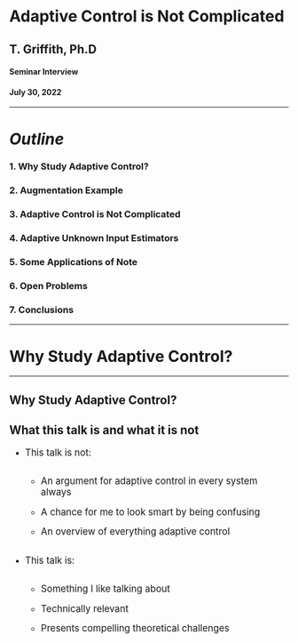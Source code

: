 <!-- .slide: data-background="#003C71" class="dark" -->

# Adaptive Control is Not Complicated

## T. Griffith, Ph.D
#### Seminar Interview

#### July 30, 2022

---

<!-- .slide: data-background="#ffffff" class="light" -->
# ***Outline***

### 1. Why Study Adaptive Control?
### 2. Augmentation Example
### 3. Adaptive Control is Not Complicated
### 4. Adaptive Unknown Input Estimators
### 5. Some Applications of Note
### 6. Open Problems
### 7. Conclusions 


---
<!-- .slide: data-background="#003C71" class="dark" -->

# Why Study Adaptive Control?



---

<section>
<h1> Why Study Adaptive Control? </h1>
<h2> What this talk is and what it is not</h2>
<style>
.vertical-center {
  min-height: 100%;  /* Fallback for browsers do NOT support vh unit */
  min-height: 100vh; /* These two lines are counted as one :-)       */

  display: flex;
  align-items: center;
}

.reveal blockquote {
text-align: center;
width: 65%;
border: solid;
box-shadow: none;
background: #eaeaea;
}

.container{
    display: flex;
}
.col{
    flex: 1;
}
</style>

<div class="container vertical-center">

<div class="col">

<ul style="font-size:1.75vw">
<li style="padding-bottom:0.9em"> This talk is not:</li>
<ul>
  <li style="padding-bottom:0.9em"> An argument for adaptive control in every system always</li>
  <li style="padding-bottom:0.9em"> A chance for me to look smart by being confusing</li>
  <li style="padding-bottom:0.9em"> An overview of everything adaptive control</li>
  </ul>
</ul> 
</div>



<div class="col">
<ul style="font-size:1.75vw">
<li style="padding-bottom:0.9em"> This talk is:</li>
<ul>
  <li style="padding-bottom:0.9em"> Something I like talking about</li>
  <li style="padding-bottom:0.9em"> Technically relevant</li>
  <li style="padding-bottom:0.9em"> Presents compelling theoretical challenges</li>
  </ul>
</ul> 



</div>
</div>
</section>

<section>
<h1> Why Study Adaptive Control? </h1>
<h2> Some perspectives </h2>
<style>
.vertical-center {
  min-height: 100%;  /* Fallback for browsers do NOT support vh unit */
  min-height: 100vh; /* These two lines are counted as one :-)       */

  display: flex;
  align-items: center;
}

.reveal blockquote {
text-align: center;
width: 65%;
border: solid;
box-shadow: none;
background: #eaeaea;
}

.container{
    display: flex;
}
.col{
    flex: 1;
}
</style>

<div class="container vertical-center">

<div class="col">

<ul style="font-size:1.3vw">
<li style="padding-bottom:0.9em">Classical vs. stochastic vs. adaptive control </li>
<li style="padding-bottom:0.9em"> Flight and Space Structure Needs:</li>
<ul>
  <li style="padding-bottom:0.9em"> Operating in a poorly known environment</li>
  <li style="padding-bottom:0.9em"> Are experiments equivalent to actual operation?</li>
  <li style="padding-bottom:0.9em"> Many degrees of freedom</li>
  <li style="padding-bottom:0.9em"> Finite element models are only as good as the physics</li>
  <li style="padding-bottom:0.9em"> Changing situations: takeoff, deployment, landing</li>
  <li style="padding-bottom:0.9em"> Control schemes based on reduced order models </li>
  </ul>
  <li style="padding-bottom:0.9em"> <strong><em>Greatly emphasizes local vs. global, linear vs. nonlinear thinking </em></strong></li>
</ul> 
</div>



<div class="col">

<figure>
  <img src="img/seminar/gambling.png" alt="Trulli" width="800">
  <figcaption> Gambling in function space from [<a href="https://ntrs.nasa.gov/citations/19900011756">1</a>].</figcaption>
</figure>



</div>
</div>
</section>

<section>
<h1> Why Study Adaptive Control? </h1>
<h2> Defining an adaptive system</h2>
<style>
.vertical-center {
  min-height: 100%;  /* Fallback for browsers do NOT support vh unit */
  min-height: 100vh; /* These two lines are counted as one :-)       */

  display: flex;
  align-items: center;
}

.container{
    display: flex;
}
.col{
    flex: 1;
}
</style>

<div class="container vertical-center">

<div class="col">

<ul style="font-size:1.3vw">
<li style="padding-bottom:0.9em">Conceptually: </li>
<ul>
  <li style="padding-bottom:0.9em"> A system with knowledge of its performance and the potency to improve it.</li>
  </ul>
  <li style="padding-bottom:0.9em"> OR, more mathematically</li>
  <ul>
<blockquote>A map $\mathcal{J}$ from $\mathcal{S}_r$ to $\mathcal{P}$ ($\mathcal{J}: \mathcal{S}_r \rightarrow \mathcal{P}$) with range $\mathcal{J}(\mathcal{S}) \subseteq \mathcal{P}_A$</blockquote>
  <li style="padding-bottom:0.9em">Remark: All systems are adaptive in this definition with respect to some $\mathcal{S}_r$ and $\mathcal{P}_A$  </li>
</ul> 
</div>



<div class="col">

<figure>
  <img src="img/seminar/aMAP.png" alt="Trulli" width="800">
  <figcaption>L. Zadeh, "Optimality and non-scalar-valued performance criteria [<a href="https://ieeexplore.ieee.org/abstract/document/1105511">2</a>].</figcaption>
</figure>



</div>
</div>
</section>


---
<!-- .slide: data-background="#003C71" class="dark" -->

# Augmentation example



---

<section>
<h1> Augmentation example </h1>
<h2> Recovering $\mathcal{P}_A$</h2>
<style>
.vertical-center {
  min-height: 100%;  /* Fallback for browsers do NOT support vh unit */
  min-height: 100vh; /* These two lines are counted as one :-)       */

  display: flex;
  align-items: center;
}

.container{
    display: flex;
}
.col{
    flex: 1;
}
</style>

<div class="container vertical-center">

<div class="col">

<ul style="font-size:1.0vw">
<li style="padding-bottom:0.9em">Double integrator: </li>
<ul>
  <li style="padding-bottom:0.9em"> $\dot{x} = Ax+Bu, \ y=Cx$</li>
  <li style="padding-bottom:0.9em"> $A=\begin{bmatrix} 0 & 1 \\\ 0 & 0 \end{bmatrix}$, $B=\begin{bmatrix} 0 \\\ 1 \end{bmatrix}$, $C=\begin{bmatrix} 1 &1 \end{bmatrix}$</li>
  <li style="padding-bottom:0.9em"> Min. phase with $Z(A,B,C) = -1$</li>
  </ul>
  <li style="padding-bottom:0.9em"> Separation principle controller:</li>
  <ul>
  <li style="padding-bottom:0.9em"> $u = G\hat{x}$</li>
  <li style="padding-bottom:0.9em"> $\dot{\hat{x}}=A\hat{x} +Bu + K(y - \hat{y})$</li>
  <li style="padding-bottom:0.9em"> $\hat{y}=C \hat{x}$</li>
  </ul>
  <li style="padding-bottom:0.9em"> With set gains:</li>
  <ul>
  <li style="padding-bottom:0.9em"> $\sigma(A+BG) = -1 \pm j \Rightarrow G=\begin{bmatrix} -2 & -2 \end{bmatrix}$</li>
  <li style="padding-bottom:0.9em"> $\sigma(A-KC) = -2 \pm j \Rightarrow K=\begin{bmatrix} -1 & 5 \end{bmatrix}^T$</li>
  </ul>
</ul> 
</div>



<div class="col">

<figure>
  <img src="img/seminar/static.gif" alt="Trulli" width="600">
  <figcaption>Separation principle controller is stable.</figcaption>
</figure>



</div>
</div>
</section>

<section>
<h1> Augmentation example </h1>
<h2> Recovering $\mathcal{P}_A$</h2>
<style>
.vertical-center {
  min-height: 100%;  /* Fallback for browsers do NOT support vh unit */
  min-height: 100vh; /* These two lines are counted as one :-)       */

  display: flex;
  align-items: center;
}

.container{
    display: flex;
}
.col{
    flex: 1;
}
</style>

<div class="container vertical-center">

<div class="col">

<ul style="font-size:1.0vw">
<li style="padding-bottom:0.9em">But <em><strong>suppose $A$ became $\tilde{A}$:</em></strong></li>
<ul>
  <li style="padding-bottom:0.9em"> $\dot{x} = \tilde{A}x+Bu, \ y=Cx$</li>
  <li style="padding-bottom:0.9em"> $\tilde{A}=\begin{bmatrix} 0 & 1 \\\ 0 & \color{red} 3 \end{bmatrix}$, $B=\begin{bmatrix} 0 \\\ 1 \end{bmatrix}$, $C=\begin{bmatrix} 1 &1 \end{bmatrix}$</li>
  <li style="padding-bottom:0.9em"> Min. phase with $Z(A,B,C) = -1$</li>
  </ul>
  <li style="padding-bottom:0.9em"> Separation principle controller:</li>
  <ul>
  <li style="padding-bottom:0.9em"> $u = G\hat{x}$</li>
  <li style="padding-bottom:0.9em"> $\dot{\hat{x}}=A\hat{x} +Bu + K(y - \hat{y})$</li>
  <li style="padding-bottom:0.9em"> $\hat{y}=C \hat{x}$</li>
  </ul>
  <li style="padding-bottom:0.9em"> With set gains:</li>
  <ul>
  <li style="padding-bottom:0.9em"> $\sigma(\tilde{A}+BG) = 0.5 \pm 1.3j \Rightarrow G=\begin{bmatrix} -2 & -2 \end{bmatrix}$</li>
  <li style="padding-bottom:0.9em"> $\sigma(\tilde{A}-KC) = -0.5 \pm 2.7j \Rightarrow K=\begin{bmatrix} 4 & 5 \end{bmatrix}^T$</li>
  </ul>
</ul> 
</div>



<div class="col">

<figure>
  <img src="img/seminar/static_bad.gif" alt="Trulli" width="800">
  <figcaption>Perturbed separation principle controller is not stable.</figcaption>
</figure>



</div>
</div>
</section>

<section>
<h1> Augmentation example </h1>
<h2> Recovering $\mathcal{P}_A$</h2>
<style>
.vertical-center {
  min-height: 100%;  /* Fallback for browsers do NOT support vh unit */
  min-height: 100vh; /* These two lines are counted as one :-)       */

  display: flex;
  align-items: center;
}

.container{
    display: flex;
}
.col{
    flex: 1;
}
</style>

<div class="container vertical-center">

<div class="col">

<ul style="font-size:1.0vw">
<li style="padding-bottom:0.9em">But suppose $A$ became $\tilde{A}$ and <em><strong>I have augmented the system with an adaptive outer loop:</em></strong></li>
<ul>
  <li style="padding-bottom:0.9em"> $\dot{x} = \tilde{A}x+Bu, \ y=Cx$</li>
  <li style="padding-bottom:0.9em"> $\tilde{A}=\begin{bmatrix} 0 & 1 \\\ 0 & \color{red} 3 \end{bmatrix}$, $B=\begin{bmatrix} 0 \\\ 1 \end{bmatrix}$, $C=\begin{bmatrix} 1 &1 \end{bmatrix}$</li>
  <li style="padding-bottom:0.9em"> Min. phase with $Z(A,B,C) = -1$</li>
  </ul>
  <li style="padding-bottom:0.9em"> Adaptive separation principle controller:</li>
  <ul>
  <li style="padding-bottom:0.9em"> $u = G\hat{x} + G_A y$</li>
  <li style="padding-bottom:0.9em"> $\dot{\hat{x}}=A\hat{x} +Bu + K(y - \hat{y})$</li>
  <li style="padding-bottom:0.9em"> $\hat{y}=C \hat{x}$</li>
  </ul>
  <li style="padding-bottom:0.9em"> With same set gains and adaptive law:</li>
  <ul>
  <li style="padding-bottom:0.9em"> $\dot{G}_A = -y y^T \sigma, \ \sigma>0$</li>
  </ul>
</ul> 
</div>



<div class="col">

<figure>
  <img src="img/seminar/static_aug.gif" alt="Trulli" width="800">
  <figcaption>Adaptive separation principle controller is stable.</figcaption>
</figure>



</div>
</div>
</section>

<section>
<h1> Augmentation example </h1>
<h2> Recovering $\mathcal{P}_A$</h2>
<style>
.vertical-center {
  min-height: 100%;  /* Fallback for browsers do NOT support vh unit */
  min-height: 100vh; /* These two lines are counted as one :-)       */

  display: flex;
  align-items: center;
}

.container{
    display: flex;
}
.col{
    flex: 1;
}
</style>

<div class="container vertical-center">

<div class="col">

<ul style="font-size:1.3vw">
<li style="padding-bottom:0.9em">Does this happen with gain scheduled controllers?</li>
<li style="padding-bottom:0.9em">We treated a significant constant perturbation adaptively</li>
<li style="padding-bottom:0.9em">Remark: Adaptive controllers are especially good at handling significant, slower disturbances</li>
<ul>
  <li style="padding-bottom:0.9em"> Robust controllers are especially good at small, fast disturbances</li>
  <li style="padding-bottom:0.9em"> $\therefore$ <em><strong> we should generally consider the adaptive augmentation of robust controllers.</em></strong></li>
  </ul>
</ul> 
</ul> 
</div>



<div class="col">

<figure>
  <img src="img/seminar/static_aug.gif" alt="Trulli" width="800">
  <figcaption>Adaptive separation principle controller is stable.</figcaption>
</figure>



</div>
</div>
</section>

---

<!-- .slide: data-background="#003C71" class="dark" -->

# Adaptive Control is not Complicated



---

<section>
<h1> Adaptive Control is not Complicated </h1>
<style>
.vertical-center {
  min-height: 100%;  /* Fallback for browsers do NOT support vh unit */
  min-height: 100vh; /* These two lines are counted as one :-)       */

  display: flex;
  align-items: center;
}

.container{
    display: flex;
}
.col{
    flex: 1;
}
</style>


<ul style="font-size:1.3vw">
<li style="padding-bottom:0.9em">Given:</li>
<ul>
  <li style="padding-bottom:0.9em"> $ \begin{cases} \dot{x} &= Ax+Bu \\\ y&=Cx \end{cases}$</li>
  <li style="padding-bottom:0.9em"> $(A,B,C)$ ctrb/obsv (i.e. <em><strong>minimal</em></strong> description of $P(s)=C(sI-A)^{-1}B$)</li>
  </ul>
<li style="padding-bottom:0.9em">Recall Kimura-Davison sufficient conditions:</li>
<ul>
  <li style="padding-bottom:0.9em"> $M \equiv \text{rank }  B = \text{rank } C = M$ (square)</li>
  <li style="padding-bottom:0.9em"> $(A,B,C)$ ctrb/obsv</li>
  <li style="padding-bottom:0.9em"> $M+P>N=\dim x$</li>
  <ul>
  <li style="padding-bottom:0.9em"> `$\exists G_{\ast} \ni \sigma(A+BG_{\ast}C)$` that assigns pole locations arbitrarily</li>
  </ul>
  </ul>
</ul> 

</section>

<section>
<h1> Adaptive Control is not Complicated </h1>
<style>
.vertical-center {
  min-height: 100%;  /* Fallback for browsers do NOT support vh unit */
  min-height: 100vh; /* These two lines are counted as one :-)       */

  display: flex;
  align-items: center;
}

.container{
    display: flex;
}
.col{
    flex: 1;
}
</style>

<ul style="font-size:1.3vw">
  <li style="padding-bottom:0.9em"> Sufficient conditions for arb. pole placement but we must <em><strong>know</em></strong> $(A,B,C)$ in detail to find `$G_*$`!</li>
  <li style="padding-bottom:0.9em"> This can be onerous, but if `$G_*$` exists, the system is called output feedback stabilizable</li>
<li style="padding-bottom:0.9em">Ex:</li>
<ul>
  <li style="padding-bottom:0.9em"> $A = \begin{bmatrix} 0 & 1 \\\ 0 & 0 \end{bmatrix}$, $B = \begin{bmatrix} 0 \\\ 1  \end{bmatrix}$, $C = \begin{bmatrix} 1 & \varepsilon \end{bmatrix}$</li>
  <li style="padding-bottom:0.9em">With `$G_\ast=-g$`, $A+BGC = \begin{bmatrix} 0 & 1 \\\ -g & -g\varepsilon \end{bmatrix}$</li>
  <li style="padding-bottom:0.9em"> $\det (\lambda I -A_c) = \lambda^2 + g\varepsilon \lambda + g$ </li>
  <li style="padding-bottom:0.9em"> $\therefore$ output feedback stabilizable when $\varepsilon > 0$ only!</li>
  <ul>
  <li style="padding-bottom:0.9em"> Note: $\exists P>0 \ni A_c^T P + P A_c = -Q>0$</li>
  </ul>
  </ul>
</ul> 


</section>


<section>
<h1> Adaptive Control is not Complicated </h1>
<h3> Adaptive Regulator using Output Feedback Only</h3>
<style>
.vertical-center {
  min-height: 100%;  /* Fallback for browsers do NOT support vh unit */
  min-height: 100vh; /* These two lines are counted as one :-)       */

  display: flex;
  align-items: center;
}

.container{
    display: flex;
}
.col{
    flex: 1;
}
</style>

<div class="container vertical-center">

<div class="col">

<ul style="font-size:1.3vw">
  <li style="padding-bottom:0.9em"> Plant: $ \begin{cases} \dot{x} &= Ax+Bu \\\ y&=Cx \end{cases}$ (square)</li>
  <li style="padding-bottom:0.9em"> Regulator: $ \begin{cases} u &= Gy \\\ \dot{G}&=-yy^T \sigma \end{cases}$</li>
  <li style="padding-bottom:0.9em"> Let `$G \equiv G_\ast + \Delta G$`. Closed loop system is:</li>
  <ul>
  <li style="padding-bottom:0.9em"> `$\begin{cases} \dot{x} &= \underbrace{(A+BG_{\ast} C)}_{A_c} x+ B \underbrace{\Delta G y}_{w}  \\\ y&=Cx \\\ \Delta \dot{G} &= \dot{G}= -y y^T\sigma, \ \sigma>0 \end{cases}$`</li>
  </ul>
</ul> 
</div>


<div class="col">

<figure>
  <img src="img/seminar/reg_diag.png" alt="Trulli" width="800">
  <figcaption>Adaptive regulator architecture.</figcaption>
</figure>



</div>
</div>
</section>

<section>
<h1> Adaptive Control is not Complicated </h1>
<h3> Lyapunov Stability Argument</h3>
<style>
.vertical-center {
  min-height: 100%;  /* Fallback for browsers do NOT support vh unit */
  min-height: 100vh; /* These two lines are counted as one :-)       */

  display: flex;
  align-items: center;
}

.container{
    display: flex;
}
.col{
    flex: 1;
}
</style>

<div class="container vertical-center">

<div class="col">

<ul style="font-size:1.3vw">
  <li style="padding-bottom:0.9em"> If a scalar function $V(x,t)$ satisfies</li>
  <ul>
  <li style="padding-bottom:0.9em"> function is lower bounded</li>
  <li style="padding-bottom:0.9em"> Time derivative $\dot{V}(x,t)$ is negative semidefinite: $\sigma \big(\dot{V}(x,t) \big)\leq 0$</li>
  <li style="padding-bottom:0.9em"> Time derivative $\dot{V}(x,t)$ is uniformly continuous in $t$: derivative is bounded</li>
  </ul>
  <li style="padding-bottom:0.9em"> Then $\lim_{t \rightarrow \infty} \dot{V}(x,t)=0$</li>
  <li style="padding-bottom:0.9em"> and we have a theoretical stability guarantee.</li>
</ul> 
</div>


<div class="col">

<figure>
  <img src="img/seminar/lyap.PNG" alt="Trulli" width="500">
  <figcaption>Example Lyapunov candidate function</figcaption>
</figure>



</div>
</div>
</section>


<section>
<h1> Adaptive Control is not Complicated </h1>
<h3> Lyapunov Stability Argument</h3>
<style>
.vertical-center {
  min-height: 100%;  /* Fallback for browsers do NOT support vh unit */
  min-height: 100vh; /* These two lines are counted as one :-)       */

  display: flex;
  align-items: center;
}

.container{
    display: flex;
}
.col{
    flex: 1;
}
</style>

<div class="container vertical-center">



<div class="col">

<ul>
<li style="padding-bottom:0.9em">Here, $P$ from $A\_c^{T} P + PA\_c = -Q$ yields a quadratic, lower bounded function</li>
  <ul>
  <li style="padding-bottom:0.9em">`$\begin{equation} \frac{\lambda_{\text{min}}(P)}{2} ||x||^2 \leq V_1(x) \equiv \frac{1}{2} x^\ast P x \leq \frac{\lambda_{\text{max}}(P)}{2} ||x||^2 \end{equation}$`</li>
  <li style="padding-bottom:0.9em">which meets our first requirement.</li>
  </ul>
  <li style="padding-bottom:0.9em">Notice</li>
  <ul>
  <li style="padding-bottom:0.9em">`$\begin{align} \dot{V}_1(x) \equiv \triangle V_{1} \dot{x} &= x^* P [A_c x +Bw] \\\ &=x^* PA_c x + x^* PB w \\\ &\leq -\frac{1}{2}x^*Qx+ x^* C^* w \\\ &\leq -1/2 \lambda_{\text{min}}(Q) ||x||^2 +(y,w)  \end{align}$`</li>
  <li style="padding-bottom:0.9em">which may or may not be negative semidefinite, but is bound.</li>
  </ul>
</ul> 

</div>


<div class="col">

<figure>
  <img src="https://tdgriffith.github.io/assets/images/James_Joseph_Sylvester.jpg" alt="Trulli" width="300">
  <figcaption>James Joseph Sylvester</figcaption>
</figure>



</div>
</div>
</section>

<section>
<h1> Adaptive Control is not Complicated </h1>
<h3> Lyapunov Stability Argument</h3>
<style>
.vertical-center {
  min-height: 100%;  /* Fallback for browsers do NOT support vh unit */
  min-height: 100vh; /* These two lines are counted as one :-)       */

  display: flex;
  align-items: center;
}

.container{
    display: flex;
}
.col{
    flex: 1;
}
</style>

<div class="container vertical-center">



<div class="col">

<ul>
  <li style="padding-bottom:0.9em">`$\begin{align} \dot{V}_1(x) \leq -1/2 \lambda_{\text{min}}(Q) ||x||^2 +(y,w)  \end{align}$`</li>
  <ul><li style="padding-bottom:0.9em">which may or may not be negative semidefinite, but is bound.</li>
  </ul>
  <li style="padding-bottom:0.9em">However, we have not checked the stability of the adaptive gain $G$</li>
  <ul><li style="padding-bottom:0.9em">Consider `$V_2(\Delta G) \equiv \frac{1}{2}\text{tr}(\Delta G \sigma^{-1} \Delta G^*)$`</li>
  <li style="padding-bottom:0.9em">`$\begin{align} \dot{V}_2 &= \text{tr}(\Delta \dot{G} \sigma^{-1} \Delta G^*) \\\ &= \text{tr}(-yy^* \sigma \sigma^{-1} \Delta G^*) \\\ &= -\text{tr}(y \underbrace{y^* \Delta G^*}_{w^*}) = -\text{tr}(w^* y) \ \text{scalar!}\\\ &=-(y,w) \end{align}$`</li>
  </ul>
</ul> 

</div>


<div class="col">
<ul>
  <li style="padding-bottom:0.9em">Which "conveniently" yields:</li>
  <ul><li style="padding-bottom:0.9em">`$\begin{align}\dot{V}(x,\Delta G, t)&=\dot{V}_1(x,t)+ \dot{V}_2(\Delta G, t) \\\ &\leq -1/2 \lambda_{\text{min}}(Q) ||x||^2 +(y,w)-(y,w) \\\ &\leq -1/2 \lambda_{\text{min}}(Q) ||x||^2  \end{align}$`</li>
  </ul>
  <li style="padding-bottom:0.9em">Since $x,G$ are now bound, composite system is bound. $V$ is negative semidefinite. Therefore, by Lyapunov, $x \Rightarrow 0$.</li>
</ul> 



</div>
</div>
</section>

<section>
<h1> Augmentation example </h1>
<h2> Double integrator example</h2>
<style>
.vertical-center {
  min-height: 100%;  /* Fallback for browsers do NOT support vh unit */
  min-height: 100vh; /* These two lines are counted as one :-)       */

  display: flex;
  align-items: center;
}

.container{
    display: flex;
}
.col{
    flex: 1;
}
</style>

<div class="container vertical-center">

<div class="col">

<ul style="font-size:1.3vw">
<li style="padding-bottom:0.9em">Returning to our double integrator example:</em></strong></li>
<ul>
  <li style="padding-bottom:0.9em"> $\dot{x} = \tilde{A}x+Bu, \ y=Cx$</li>
  <li style="padding-bottom:0.9em"> $\tilde{A}=\begin{bmatrix} 0 & 1 \\\ 0 & 0 \end{bmatrix}$, $B=\begin{bmatrix} 0 \\\ 1 \end{bmatrix}$, $C=\begin{bmatrix} 1 &1 \end{bmatrix}$</li>
  </ul>
  <li style="padding-bottom:0.9em"> Adaptive regulator:</li>
  <ul>
  <li style="padding-bottom:0.9em"> $u = G y$</li>
  </ul>
  <li style="padding-bottom:0.9em"> With adaptive law:</li>
  <ul>
  <li style="padding-bottom:0.9em"> $\dot{G} = -y y^T \sigma, \ \sigma>0$</li>
  </ul>
</ul> 
</div>



<div class="col">

<figure>
  <img src="img/seminar/reg_integ.gif" alt="Trulli" width="800">
  <figcaption>Adaptive controller is stable.</figcaption>
</figure>



</div>
</div>
</section>

<section>
<h1> Augmentation example </h1>
<h2> Double integrator example</h2>
<style>
.vertical-center {
  min-height: 100%;  /* Fallback for browsers do NOT support vh unit */
  min-height: 100vh; /* These two lines are counted as one :-)       */

  display: flex;
  align-items: center;
}

.container{
    display: flex;
}
.col{
    flex: 1;
}
</style>

<div class="container vertical-center">

<div class="col">

<ul style="font-size:1.3vw">
<li style="padding-bottom:0.9em">Returning to our double integrator example:</em></strong></li>
<ul>
  <li style="padding-bottom:0.9em"> $\dot{x} = \tilde{A}x+Bu, \ y=Cx$</li>
  <li style="padding-bottom:0.9em"> $\tilde{A}=\begin{bmatrix} 0 & 1 \\\ 0 & 3 \end{bmatrix}$, $B=\begin{bmatrix} 0 \\\ 1 \end{bmatrix}$, $C=\begin{bmatrix} 1 &1 \end{bmatrix}$</li>
  </ul>
  <li style="padding-bottom:0.9em"> Adaptive regulator:</li>
  <ul>
  <li style="padding-bottom:0.9em"> $u = G y$</li>
  </ul>
  <li style="padding-bottom:0.9em"> With adaptive law:</li>
  <ul>
  <li style="padding-bottom:0.9em"> $\dot{G} = -y y^T \sigma, \ \sigma>0$</li>
  </ul>
</ul> 
<blockquote>  Achieve exponential stability with exactly the same controller!</blockquote>
</div>



<div class="col">

<figure>
  <img src="img/seminar/reg_int3.gif" alt="Trulli" width="800">
  <figcaption>Same controller is stable for a different plant.</figcaption>
</figure>



</div>
</div>
</section>






---


<!-- .slide: data-background="#003C71" class="dark" -->

# Adaptive Unknown Input Estimators



---



<section>
<h1> Adaptive Unknown Input Estimators </h1>
<h2> Estimator overview </h2>
<style>
.vertical-center {
  min-height: 100%;  /* Fallback for browsers do NOT support vh unit */
  min-height: 100vh; /* These two lines are counted as one :-)       */

  display: flex;
  align-items: center;
}

.container{
    display: flex;
}
.col{
    flex: 1;
}
</style>

<div class="container vertical-center">

<div class="col">

<ul style="font-size:1.5vw">
<li style="padding-bottom:0.9em">Three significant uncertainties</li>
<ul>
  <li style="padding-bottom:0.9em"> Input $u$ is unknown, external, deterministic</li>
  <li style="padding-bottom:0.9em"> State matrix $A$ may have uncertainty</li>
  <li style="padding-bottom:0.9em"> Known, Lipschitz nonlinear internal dynamics $g(x)$</li>
  </ul>
<li ><strong><em>Can we synthesize $u$ and correct $A$?</em></strong></li>
</ul> 
</div>



<div class="col">

\begin{aligned}
    \dot{x}&=Ax+g(x)+Bu\\\
    y&=Cx
\end{aligned}



</div>
</div>
</section>


<section>
<h1> Adaptive Unknown Input Estimators </h1>
<h2> Modeling unknown inputs </h2>
<style>
.vertical-center {
  min-height: 100%;  /* Fallback for browsers do NOT support vh unit */
  min-height: 100vh; /* These two lines are counted as one :-)       */

  display: flex;
  align-items: center;
}

.container{
    display: flex;
}
.col{
    flex: 1;
}
</style>

<div class="container vertical-center">

<div class="col">

<ul>
<li style="padding-bottom:0.9em">Approximate input space $\mathbb{U}$</li>
  <ul>
  <li style="padding-bottom:0.9em">$\hat{u}=\sum_{i=1}^{N} c_i f_i(t)$</li></ul>
<li style="padding-bottom:0.9em" style="padding-bottom:0.9em">Persistent Inputs</dt>
<ul>
  <li style="padding-bottom:0.9em">$\dot{z}_u=F_u z_u$</li>
  <li style="padding-bottom:0.9em">$\hat{u}=\Theta_u z_u$</li>
  <li style="padding-bottom:0.9em">$F_u = \begin{bmatrix} 0 & 1 & 0 \\\ -\omega^2 & 0 & 0 \\\ 0 & 0 & 0 \end{bmatrix}$</li>
  </ul>
</ul> 
</div>



<div class="col">

<figure>
  <img src="img/acc/uhat.gif" alt="Trulli" height="600">
</figure>


</div>
</div>

</section>

<section>
<h1> Adaptive Unknown Input Estimators </h1>
<h2> Architecture and estimator error </h2>
<style>
.vertical-center {
  min-height: 100%;  /* Fallback for browsers do NOT support vh unit */
  min-height: 100vh; /* These two lines are counted as one :-)       */

  display: flex;
  align-items: center;
}

.container{
    display: flex;
}
.col{
    flex: 1;
}
</style>

<div class="container vertical-center">

<div class="col">

<figure>
  <img src="img/acc/adapt_est_weak.png" alt="Trulli" height="600">
</figure>
</div>



<div class="col">

Recover $A$ with adaptive scheme
`$$ A \equiv A_m +B L_{*} C $$`
`$$ \dot{L} = -e_y y^* \gamma_e; \ \gamma_e > 0 $$`
<br>
Error dynamics

`$$ \dot{e}=(\bar{A}+\bar{K} \bar{C})e+\bar{B} \Delta L y +\varepsilon \Delta g $$`

`$$ \begin{bmatrix} \dot{e}_x \\\ \dot{e}_z \end{bmatrix} = \underbrace{\begin{bmatrix} A_m+K_x C & B \Theta_u \\\ K_u C & F \end{bmatrix}}_\text{$\bar{A}_c$} \begin{bmatrix} e_x \\\ e_z \end{bmatrix} +\begin{bmatrix} B \\\ 0 \end{bmatrix} w +\varepsilon\begin{bmatrix} g(\hat{x})-g(x) \\\ 0 \end{bmatrix}$$`



</div>



</section>

<section>
<h1> Adaptive Unknown Input Estimators </h1>
<h2> Architecture and estimator error </h2>
<style>
.vertical-center {
  min-height: 100%;  /* Fallback for browsers do NOT support vh unit */
  min-height: 100vh; /* These two lines are counted as one :-)       */

  display: flex;
  align-items: center;
}

.container{
    display: flex;
}
.col{
    flex: 1;
}
</style>

<div class="container vertical-center">

<div class="col">

 <ul>
  <li style="padding-bottom:0.5em">ASD plant dynamics</li>
<ul>
<li style="padding-bottom:0.5em">`$\bar{A}_c^* \bar{P} + \bar{P} \bar{A}_c = -\bar{Q}$`</li>
<li style="padding-bottom:0.5em">`$\bar{P}\bar{B}=\bar{C}^*$`</li>
</ul>
  <li style="padding-bottom:0.5em">$A$ Hurwitz</li>
  <li style="padding-bottom:0.5em">Bounded `$L_{*}$`</li>
  </ul>
</div>

<div class="col">
<ul>
 <li style="padding-bottom:0.5em">Error in state and input converges to zero
    <ul>
      <li style="padding-bottom:0.5em">`$V(e,\Delta L) = \frac{1}{2}e^*\bar{P}e+\frac{1}{2}\text{tr}(\Delta L \gamma_e^{-1} \Delta L^*)$`</li>
      <li style="padding-bottom:0.5em">`$\dot{V}(e, \Delta L)\leq -\Big(\underbrace{\frac{1}{2}\lambda_{\text{min}}(\bar{Q})-\varepsilon \mu\lambda_{\text{max}}(\bar{P})}_{\bar{\alpha}>0}\Big)||e||^2$`</li>
    </ul>
  </li>
</ul> 
<br>
<p> `\begin{align} 0<\varepsilon <\frac{\lambda_{\text{min}}(\bar{Q})}{2 \mu \lambda_{\text{max}}(\bar{P})}\Longleftrightarrow \bar{\alpha}>0. \end{align}`</p>



</div>





</section>

---


<!-- .slide: data-background="#ffffff" class="light" -->

<section>

<h1> Illustrative example</h1>
<style>
.vertical-center {
  min-height: 100%;  /* Fallback for browsers do NOT support vh unit */
  min-height: 100vh; /* These two lines are counted as one :-)       */

  display: flex;
  align-items: center;
}

.container{
    display: flex;
}
.col{
    flex: 1;
}
</style>

<div class="container vertical-center">

<div class="col">
\begin{align}
\dot{x}&=A_m x+\varepsilon g(x)+Bu\\\
&=\begin{bmatrix}
-4 &1 &2\\\
-1 & -1 & 1\\\
-1 & 1 &-1 
\end{bmatrix}x+ \sin(x)+B u \\\
y&=Cx
\end{align}

</div>



<div class="col">
\begin{align}
\dot{x}&=A x+\varepsilon g(x)+Bu\\\
&=\begin{bmatrix}
-2.86 &1 &4.7\\\
1.8 & -1 & 6.7\\\
-9 & 1 &-1 7.2
\end{bmatrix}x+ \sin(x)+B u \\\
y&=Cx
\end{align}
<br>

</div>

</div>

<br>
`\begin{align}
L*=\begin{bmatrix}
-8 & 1\\\
2 & -7
\end{bmatrix}
\end{align}`


`\begin{align}
u_1(t)&=c_{11} \sin(2t)+ c_{12} \cos(2t) + c_{13} \sin(7t) + c_{14} \cos(7t)
\end{align}`
`\begin{align}
u_2(t)&=c_{11} +c_{22}t+c_{23}t^2+c_{24}t^3
\end{align}`

</section>



<section>

<h1> Illustrative example</h1>
<h3> Both the state error and the input error converge simultaneously </h3>
<style>
.vertical-center {
  min-height: 100%;  /* Fallback for browsers do NOT support vh unit */
  min-height: 100vh; /* These two lines are counted as one :-)       */

  display: flex;
  align-items: center;
}

.container{
    display: flex;
}
.col{
    flex: 1;
}
</style>

<div class="container vertical-center">

<div class="col">
<figure>
  <img src="img/acc/ex_converge2.gif" alt="Trulli" height="500">
</figure>
</div>



<div class="col">
<figure>
  <img src="img/acc/eu_converge.gif" alt="Trulli" height="500">
</figure>

</div>

</div>

</section>

<section>

<h1> Illustrative example</h1>
<h3> provided $\epsilon$ is not too great </h3>
<p> `$0 < \epsilon < \frac{\lambda_{\min}(\bar{Q})}{2 \mu \lambda_{\max}(\bar{P})}$` </p>
<style>
.vertical-center {
  min-height: 100%;  /* Fallback for browsers do NOT support vh unit */
  min-height: 100vh; /* These two lines are counted as one :-)       */

  display: flex;
  align-items: center;
}

.container{
    display: flex;
}
.col{
    flex: 1;
}
</style>

<div class="container vertical-center">

<div class="col">
<figure>
  <img src="img/acc/ex_sad_epsilon2.gif" alt="Trulli" height="500">
</figure>
</div>



<div class="col">
<figure>
  <img src="img/acc/eu_sad_epsilon3.gif" alt="Trulli" height="500">
</figure>

</div>

</div>

</section>

---

<section>

<h1> Application: Biomarker dynamics </h1>
<style>
.vertical-center {
  min-height: 100%;  /* Fallback for browsers do NOT support vh unit */
  min-height: 100vh; /* These two lines are counted as one :-)       */

  display: flex;
  align-items: center;
}

.container{
    display: flex;
}
.col{
    flex: 1;
}
</style>

<div class="container vertical-center">

<div class="col">


<h3> Kalman filtering </h3>
<figure>
  <img src="img/acc/square_noL.gif" alt="Trulli" height="750">
</figure>

</div>



<div class="col">

<h3> aUIO  </h3>
<figure>
  <img src="img/acc/square_L.gif" alt="Trulli" height="750">
</figure>



</div>

</div>

</section>

<section>

<h1> Application: Dynamic inversion for High Speed Projectile </h1>



<h3> Adaptive DI scheme </h3>
<figure>
  <img src="img/seminar/DI_scheme.png" alt="Trulli" width="1200">
</figure>
<p>Most sensitive to error in outer loop coefficients: `$\dot{Z}_\alpha^{-1}=e_{A_z} A_z \sigma$` </p>







</section>

<section>

<h1> Open problems: </h1>


<ul style="font-size:2vw">
<li style="padding-bottom:0.5em">Methods to certify flight critical systems not readily available</li>
<ul>
<li style="padding-bottom:0.5em">Existing validation methods are analogous but not immediate. </li>
<li style="padding-bottom:0.5em">Stability margins? Validation of closed loop performance?</li>
</ul> 







</section>

---

<!-- .slide: data-background="#003C71" class="dark" -->


<h3>We lived in a sloppy world,  </h3>
<h2> ***but we were precise, very precise.*** </h2>
<br>
<div style="text-align: right"> <small>- Carrying the Fire</small></div>